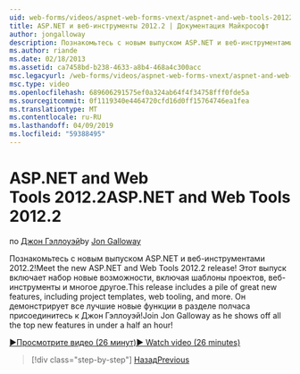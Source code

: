 ```yaml
---
uid: web-forms/videos/aspnet-web-forms-vnext/aspnet-and-web-tools-20122
title: ASP.NET и веб-инструменты 2012.2 | Документация Майкрософт
author: jongalloway
description: Познакомьтесь с новым выпуском ASP.NET и веб-инструментами 2012.2! Этот выпуск включает набор новые возможности, включая шаблоны проектов, веб-инструменты и многое другое. Джо...
ms.author: riande
ms.date: 02/18/2013
ms.assetid: ca7458bd-b238-4633-a8b4-468a4c300acc
msc.legacyurl: /web-forms/videos/aspnet-web-forms-vnext/aspnet-and-web-tools-20122
msc.type: video
ms.openlocfilehash: 689606291575ef0a324ab64f4f34758fff0fde5a
ms.sourcegitcommit: 0f1119340e4464720cfd16d0ff15764746ea1fea
ms.translationtype: MT
ms.contentlocale: ru-RU
ms.lasthandoff: 04/09/2019
ms.locfileid: "59388495"
---
```

# <a name="aspnet-and-web-tools-20122"></a><span data-ttu-id="50ec1-105">ASP.NET and Web Tools 2012.2</span><span class="sxs-lookup"><span data-stu-id="50ec1-105">ASP.NET and Web Tools 2012.2</span></span>

<span data-ttu-id="50ec1-106">по [Джон Гэллоуэй](https://github.com/jongalloway)</span><span class="sxs-lookup"><span data-stu-id="50ec1-106">by [Jon Galloway](https://github.com/jongalloway)</span></span>

<span data-ttu-id="50ec1-107">Познакомьтесь с новым выпуском ASP.NET и веб-инструментами 2012.2!</span><span class="sxs-lookup"><span data-stu-id="50ec1-107">Meet the new ASP.NET and Web Tools 2012.2 release!</span></span> <span data-ttu-id="50ec1-108">Этот выпуск включает набор новые возможности, включая шаблоны проектов, веб-инструменты и многое другое.</span><span class="sxs-lookup"><span data-stu-id="50ec1-108">This release includes a pile of great new features, including project templates, web tooling, and more.</span></span> <span data-ttu-id="50ec1-109">Он демонстрирует все лучшие новые функции в разделе полчаса присоединитесь к Джон Гэллоуэй!</span><span class="sxs-lookup"><span data-stu-id="50ec1-109">Join Jon Galloway as he shows off all the top new features in under a half an hour!</span></span>

[<span data-ttu-id="50ec1-110">&#9654;Просмотрите видео (26 минут)</span><span class="sxs-lookup"><span data-stu-id="50ec1-110">&#9654; Watch video (26 minutes)</span></span>](https://channel9.msdn.com/Blogs/ASP-NET-Site-Videos/aspnet-and-web-tools-20122)

> [!div class="step-by-step"]
> [<span data-ttu-id="50ec1-111">Назад</span><span class="sxs-lookup"><span data-stu-id="50ec1-111">Previous</span></span>](getting-started-with-the-next-version-of-aspnet.md)
